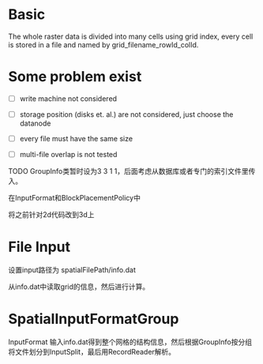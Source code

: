 

# Basic

The whole raster data is divided into many cells using grid index, every cell is stored in a file and named by
grid_filename_rowId_colId.




# Some problem exist

- [ ] write machine not considered
- [ ] storage position (disks et. al.) are not considered, just choose the datanode


- [ ] every file must have the same size

- [ ] multi-file overlap is not tested


TODO GroupInfo类暂时设为3 3 1 1，后面考虑从数据库或者专门的索引文件里传入。

在InputFormat和BlockPlacementPolicy中


将之前针对2d代码改到3d上



# File Input

设置input路径为 spatialFilePath/info.dat

从info.dat中读取grid的信息，然后进行计算。


# SpatialInputFormatGroup

InputFormat 输入info.dat得到整个网格的结构信息，然后根据GroupInfo按分组将文件划分到InputSplit，最后用RecordReader解析。


